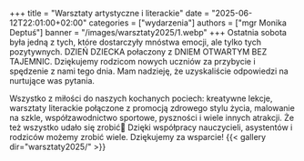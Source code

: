 +++
title = "Warsztaty artystyczne i literackie"
date = "2025-06-12T22:01:00+02:00"
categories = ["wydarzenia"]
authors = ["mgr Monika Deptuś"]
banner = "/images/warsztaty2025/1.webp"
+++
Ostatnia sobota była jedną z tych, które dostarczyły mnóstwa emocji, ale tylko tych pozytywnych. DZIEŃ DZIECKA połaczony z DNIEM OTWARTYM BEZ TAJEMNIC. Dziękujemy rodzicom nowych uczniów za przybycie i spędzenie z nami tego dnia. Mam nadzieję, że uzyskaliście odpowiedzi na nurtujące was pytania.
<!--more-->
Wszystko z miłości do naszych kochanych pociech: kreatywne lekcje, warsztaty literackie połączone z promocją zdrowego stylu życia, malowanie na szkle, współzawodnictwo sportowe, pyszności i wiele innych atrakcji. Że też wszystko udało się zrobić🤔
Dzięki współpracy nauczycieli, asystentów i rodziców możemy zrobić wiele. Dziękujemy za wsparcie!
{{< gallery dir="warsztaty2025/" >}}